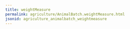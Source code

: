 ```yaml
---
title: weightMeasure
permalink: agriculture/AnimalBatch.weightMeasure.html
jsonid: agriculture_animalbatch_weightmeasure
---
```


